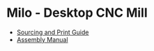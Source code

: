 # Milo - Desktop CNC Mill
- [Sourcing and Print Guide](./bom/sourcing_and_print_guide.md)
- [Assembly Manual](./assembly_manual/assembly_manual.md)